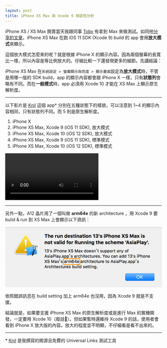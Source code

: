 ```yaml
---
layout: post
title: iPhone XS Max 與 Xcode 9 相容性分析
---
```

iPhone XS / XS Max 開賣當天我跟同事 [Toby](https://twitter.com/HsuToby) 有拿到 Max 來做測試。如同他[分享的文章](https://medium.com/@tobyhsu/xcode-9-10-build-出的-app-在-iphone-max-的差異-1-f60062d5a7c2)，iPhone XS Max 在跑 iOS 11 SDK (Xcode 9) build 的 app 會用**放大模式**來顯示。

這個放大模式怎麼來的呢？就是根據 iPhone X 的顯示內容。因為兩個螢幕的長寬比一樣，所以內容是等比例放大的。仔細比較一下還發現更多的細節。先講結論：

iPhone XS Max 在`系統設定 > 螢幕顯示與亮度 > 顯示畫面`設定為**放大模式**時，不管是用哪一版的 SDK build，app 的顯示內容都會跟 iPhone X 一樣，只有**狀態列**會略有不同。而在**一般模式**時，app 必須用 Xcode 10 才能在 XS Max 上顯示原生解析度。

---
以下影片是 [Knil](https://github.com/ethanhuang13/knil) 這個 app\* 分別在五種狀態下的樣貌，可以注意到 1~4 的顯示內容相同，只有狀態列不同。而 5 則是原生解析度。

1. iPhone X
2. iPhone XS Max, Xcode 9 (iOS 11 SDK), 放大模式
3. iPhone XS Max, Xcode 10 (iOS 12 SDK), 放大模式
4. iPhone XS Max, Xcode 9 (iOS 11 SDK), 標準模式
5. iPhone XS Max, Xcode 10 (iOS 12 SDK), 標準模式

![iPhone X & XS Max compare](/assets/img/2018-09-21-iphonex-xsmax-compare-1080p.mov)

---
另外一點，A12 晶片用了一個叫做 **arm64e** 的新 architecture ，用 Xcode 9 要 build & run 到 XS Max 上會顯示以下資訊：

![Xcode 9 run on iPhone XS Max](/assets/img/2018-09-21-arm64e_error.png)

依照錯誤訊息在 build setting 加上 arm64e 也沒用，因為 Xcode 9 就是不支援。

結論就是，如果要支援 iPhone XS Max 的原生解析度或是進行 Max 的實機開發，一定要用 Xcode 10（廢話🤣）。但如果暫時還維持 Xcode 9 的話，使用者會看到 iPhone X 放大版的內容。放大的程度並不明顯，不仔細看是看不出來的。

---
\* [Knil](https://github.com/ethanhuang13/knil) 是我撰寫的開源且免費的 Universal Links 測試工具